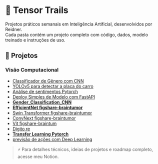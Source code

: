 # 🧭 Tensor Trails

Projetos práticos semanais em Inteligência Artificial, desenvolvidos por Reidner.  
Cada pasta contém um projeto completo com código, dados, modelo treinado e instruções de uso.

## 📂 Projetos

### Visão Computacional
- [Classificador de Gênero com CNN](https://www.kaggle.com/code/reidnersantos/gender-classification-cnn-image-dataset)
- [YOLOv5 para detectar a placa do carro](https://www.kaggle.com/code/reidnersantos/yolov5-para-detectar-a-placa-do-carro)
- [Análise de sentimentos Pytorch](https://www.kaggle.com/code/reidnersantos/an-lise-de-sentimentos-pytorch)
- [Deploy Simples de Modelo com FastAPI](https://github.com/reidnersousa/Deploy)
- [**Gender_Classification_CNN**](https://www.kaggle.com/code/reidnersantos/fork-of-gender-classification-cnn-image-dataset)
- [**EfficientNet figshare-braintumor**](https://www.kaggle.com/code/reidnersantos/efficientnet-figshare-braintumor)
- [Swin Transformer figshare-braintumor](https://www.kaggle.com/code/reidnersantos/swin-transformer-figshare-braintumor-fork)
- [ConvNext figshare-braintumor](https://www.kaggle.com/code/reidnersantos/convnext-figshare-braintumor)
- [Vit figshare-braintum](https://www.kaggle.com/code/reidnersantos/vit-figshare-braintum)
- [Digito re](https://www.kaggle.com/code/reidnersantos/digito-re)
- [**Transfer Learning Pytorch**](https://www.kaggle.com/code/reidnersantos/transfer-learning-pytorch)
- [previsão de ações com Deep Learning](https://www.kaggle.com/code/reidnersantos/previs-o-de-a-es-com-deep-learning)

> ⚡ Para detalhes técnicos, ideias de projetos e roadmap completo, acesse meu Notion.
